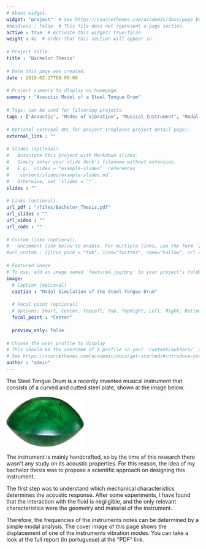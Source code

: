 ```yaml
---
# About widget.
widget: "project"  # See https://sourcethemes.com/academic/docs/page-builder/
#headless : false  # This file does not represent a page section.
active : true  # Activate this widget? true/false
weight : 42  # Order that this section will appear in.

# Project title.
title : "Bachelor Thesis"

# Date this page was created.
date : 2019-02-27T00:00:00

# Project summary to display on homepage.
summary : "Acoustic Model of a Steel Tongue Drum"

# Tags: can be used for filtering projects.
tags : ["Acoustic", "Modes of Vibration", "Musical Instrument", "Modal Simulation"]

# Optional external URL for project (replaces project detail page).
external_link : ""

# Slides (optional).
#   Associate this project with Markdown slides.
#   Simply enter your slide deck's filename without extension.
#   E.g. `slides = "example-slides"` references 
#   `content/slides/example-slides.md`.
#   Otherwise, set `slides = ""`.
slides : ""

# Links (optional).
url_pdf : "/files/Bachelor_Thesis.pdf"
url_slides : ""
url_video : ""
url_code : ""

# Custom links (optional).
#   Uncomment line below to enable. For multiple links, use the form `[{...}, {...}, {...}]`.
#url_custom : [{icon_pack = "fab", icon="twitter", name="Follow", url = "https://twitter.com/georgecushen"}]

# Featured image
# To use, add an image named `featured.jpg/png` to your project's folder. 
image:
  # Caption (optional)
  caption : "Modal Simulation of the Steel Tongue Drum"
  
  # Focal point (optional)
  # Options: Smart, Center, TopLeft, Top, TopRight, Left, Right, BottomLeft, Bottom, BottomRight
  focal_point : "Center"
  
  preview_only: false
  
# Choose the user profile to display
# This should be the username of a profile in your `content/authors/` folder.
# See https://sourcethemes.com/academic/docs/get-started/#introduce-yourself
author : "admin"
---
```


The Steel Tongue Drum is a recently invented musical instrument that consists of a curved and cutted steel plate, shown at the image below.

<img src="Steel_Tongue_Drum.png" alt="Steel Tongue Drum" style="width:40%">

The instrument is mainly handcrafted, so by the time of this research there wasn't any study on its acoustic properties. For this reason, the idea of my bachelor thesis was to propose a scientific approach on designing this instrument.

The first step was to understand which mechanical characteristics determines the acoustic response. After some experiments, I have found that the interaction with the fluid is negligible, and the only relevant characteristics were the geometry and material of the instrument. 

Therefore, the frequencies of the instruments notes can be determined by a simple modal analysis. The cover image of this page shows the displacement of one of the instruments vibration modes. You can take a look at the full report (in portuguese) at the "PDF" link.
